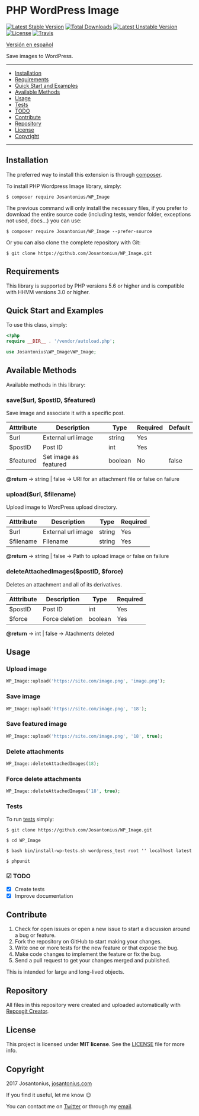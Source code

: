 # PHP WordPress Image

[![Latest Stable Version](https://poser.pugx.org/josantonius/wp_image/v/stable)](https://packagist.org/packages/josantonius/wp_image) [![Total Downloads](https://poser.pugx.org/josantonius/wp_image/downloads)](https://packagist.org/packages/josantonius/wp_image) [![Latest Unstable Version](https://poser.pugx.org/josantonius/wp_image/v/unstable)](https://packagist.org/packages/josantonius/wp_image) [![License](https://poser.pugx.org/josantonius/wp_image/license)](https://packagist.org/packages/josantonius/wp_image) [![Travis](https://travis-ci.org/Josantonius/WP_Image.svg)](https://travis-ci.org/Josantonius/WP_Image)

[Versión en español](README-ES.md)

Save images to WordPress.

---

- [Installation](#installation)
- [Requirements](#requirements)
- [Quick Start and Examples](#quick-start-and-examples)
- [Available Methods](#available-methods)
- [Usage](#usage)
- [Tests](#tests)
- [TODO](#-todo)
- [Contribute](#contribute)
- [Repository](#repository)
- [License](#license)
- [Copyright](#copyright)

---

## Installation

The preferred way to install this extension is through [composer](http://getcomposer.org/download/).

To install PHP Wordpress Image library, simply:

    $ composer require Josantonius/WP_Image

The previous command will only install the necessary files, if you prefer to download the entire source code (including tests, vendor folder, exceptions not used, docs...) you can use:

    $ composer require Josantonius/WP_Image --prefer-source

Or you can also clone the complete repository with Git:

    $ git clone https://github.com/Josantonius/WP_Image.git
    
## Requirements

This library is supported by PHP versions 5.6 or higher and is compatible with HHVM versions 3.0 or higher.

## Quick Start and Examples

To use this class, simply:

```php
<?php
require __DIR__ . '/vendor/autoload.php';

use Josantonius\WP_Image\WP_Image;
```

## Available Methods

Available methods in this library:

### save($url, $postID, $featured)

Save image and associate it with a specific post.

| Atttribute | Description | Type | Required | Default
| --- | --- | --- | --- | --- |
| $url | External url image | string | Yes | |
| $postID | Post ID | int | Yes | |
| $featured | Set image as featured | boolean | No | false |

**@return** → string | false → URI for an attachment file or false on failure

### upload($url, $filename)

Upload image to WordPress upload directory.

| Atttribute | Description | Type | Required
| --- | --- | --- | --- |
| $url | External url image | string | Yes |
| $filename| Filename | string | Yes |

**@return** → string | false → Path to upload image or false on failure

### deleteAttachedImages($postID, $force)

Deletes an attachment and all of its derivatives.

| Atttribute | Description | Type | Required
| --- | --- | --- | --- |
| $postID | Post ID | int | Yes |
| $force| Force deletion | boolean | Yes |

**@return** → int | false → Atachments deleted

## Usage

### Upload image

```php
WP_Image::upload('https://site.com/image.png', 'image.png');
```

### Save image

```php
WP_Image::upload('https://site.com/image.png', '18');
```

### Save featured image

```php
WP_Image::upload('https://site.com/image.png', '18', true);
```

### Delete attachments

```php
WP_Image::deleteAttachedImages(18);
```

### Force delete attachments

```php
WP_Image::deleteAttachedImages('18', true);
```

### Tests 

To run [tests](tests/WP_Image/Test) simply:

    $ git clone https://github.com/Josantonius/WP_Image.git
    
    $ cd WP_Image

    $ bash bin/install-wp-tests.sh wordpress_test root '' localhost latest

    $ phpunit

### ☑ TODO

- [x] Create tests
- [x] Improve documentation

## Contribute

1. Check for open issues or open a new issue to start a discussion around a bug or feature.
1. Fork the repository on GitHub to start making your changes.
1. Write one or more tests for the new feature or that expose the bug.
1. Make code changes to implement the feature or fix the bug.
1. Send a pull request to get your changes merged and published.

This is intended for large and long-lived objects.

## Repository

All files in this repository were created and uploaded automatically with [Reposgit Creator](https://github.com/Josantonius/BASH-Reposgit).

## License

This project is licensed under **MIT license**. See the [LICENSE](LICENSE) file for more info.

## Copyright

2017 Josantonius, [josantonius.com](https://josantonius.com/)

If you find it useful, let me know :wink:

You can contact me on [Twitter](https://twitter.com/Josantonius) or through my [email](mailto:hello@josantonius.com).

